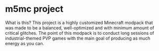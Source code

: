 # m5mc project
What is this?
This project is a highly customized Minecraft modpack that was made to be a balanced, well-optimized and with minimum amount of critical glitches.
The point of this modpack is to conduct long sessions of industrial-themed PVP games with the main goal of producing as much energy as you can.
